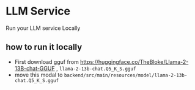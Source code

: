 # LLM Service 

Run your LLM service Locally

## how to run it locally

* First download gguf from https://huggingface.co/TheBloke/Llama-2-13B-chat-GGUF , `llama-2-13b-chat.Q5_K_S.gguf`
* move this modal to `backend/src/main/resources/model/llama-2-13b-chat.Q5_K_S.gguf`